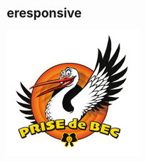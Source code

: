 # eresponsive
![placeholder](https://github.com/totoro65/eresponsive/blob/main/placeholder.jpg?raw=true)
